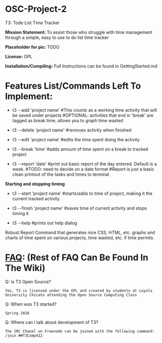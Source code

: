 # OSC-Project-2

T3: Todo List Time Tracker

<b>Mission Statement: </b> To assist those who struggle with time management through a simple, easy to use to do list time tracker

<b>Placeholder for pic: </b>
TODO

<b>License: </b>
GPL

<b>Installation/Compiling:</b>
Full Instructions can be found in GettingStarted.md


# Features List/Commands Left To Implement:

- t3 --add 'project name'
	#This counts as a working time activity that will be saved under projects
	#OPTIONAL: activities that end in 'break' are tagged as break time, allows you to graph time wasted

- t3 --delete 'project name'
	#removes activity when finished
	
- t3 --edit 'project name'
	#edits the time spent doing the activity	

 - t3 --break 'time'
	#adds amount of time spent on a break to tracked project

- t3 --report 'date'
	#print out basic report of the day entered. Default is a week. #TODO: need to decide on a date format
	#Report is just a basic clean printout of the tasks and times to terminal


<b>Starting and stopping timing</b>
 - t3 --start 'project name'
	#starts/adds to time of project, making it the current tracked activity.

 - t3 --finish 'project name'
	#saves time of current activity and stops timing it

 - t3 --help 
	#prints out help dialog

Robust Report Command that generates nice CSS, HTML, etc. graphs and charts of time spent on various projects, time wasted, etc. if time permits. 

# [FAQ](https://github.com/j-adamski/OSC-Project-2/wiki): (Rest of FAQ Can Be Found In The Wiki)

Q: Is T3 Open Source?

    Yes, T3 is licensed under the GPL and created by students at Loyola University Chicato attending the Open Source Computing Class

Q: When was T3 started?

    Spring 2018

Q: Where can I talk about development of T3?

    The IRC Chanel on Freenode can be joined with the following command:
    /join ##T3Comp412


